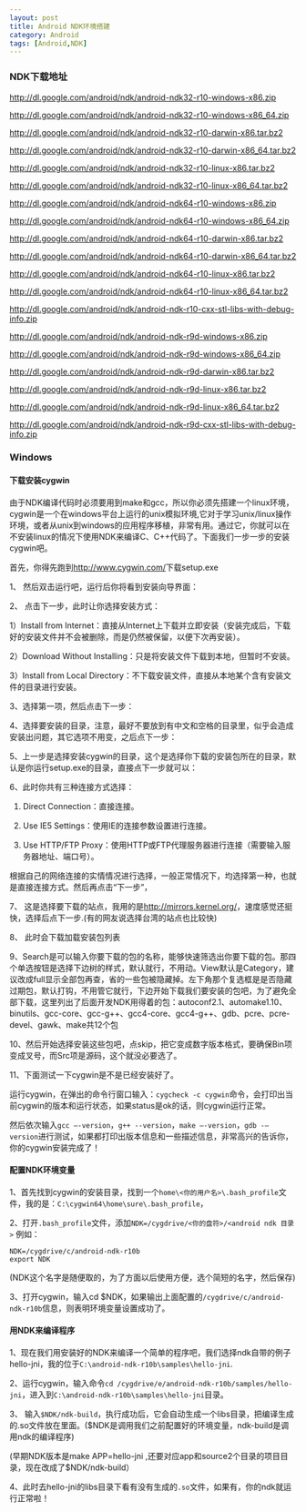 ```yaml
---
layout: post
title: Android NDK环境搭建
category: Android
tags: [Android,NDK]
---
```


### NDK下载地址

http://dl.google.com/android/ndk/android-ndk32-r10-windows-x86.zip

http://dl.google.com/android/ndk/android-ndk32-r10-windows-x86_64.zip

http://dl.google.com/android/ndk/android-ndk32-r10-darwin-x86.tar.bz2

http://dl.google.com/android/ndk/android-ndk32-r10-darwin-x86_64.tar.bz2

http://dl.google.com/android/ndk/android-ndk32-r10-linux-x86.tar.bz2

http://dl.google.com/android/ndk/android-ndk32-r10-linux-x86_64.tar.bz2

http://dl.google.com/android/ndk/android-ndk64-r10-windows-x86.zip

http://dl.google.com/android/ndk/android-ndk64-r10-windows-x86_64.zip

http://dl.google.com/android/ndk/android-ndk64-r10-darwin-x86.tar.bz2

http://dl.google.com/android/ndk/android-ndk64-r10-darwin-x86_64.tar.bz2

http://dl.google.com/android/ndk/android-ndk64-r10-linux-x86.tar.bz2

http://dl.google.com/android/ndk/android-ndk64-r10-linux-x86_64.tar.bz2

http://dl.google.com/android/ndk/android-ndk-r10-cxx-stl-libs-with-debug-info.zip

http://dl.google.com/android/ndk/android-ndk-r9d-windows-x86.zip

http://dl.google.com/android/ndk/android-ndk-r9d-windows-x86_64.zip

http://dl.google.com/android/ndk/android-ndk-r9d-darwin-x86.tar.bz2

http://dl.google.com/android/ndk/android-ndk-r9d-linux-x86.tar.bz2

http://dl.google.com/android/ndk/android-ndk-r9d-linux-x86_64.tar.bz2

http://dl.google.com/android/ndk/android-ndk-r9d-cxx-stl-libs-with-debug-info.zip

### Windows

#### 下载安装cygwin

由于NDK编译代码时必须要用到make和gcc，所以你必须先搭建一个linux环境，cygwin是一个在windows平台上运行的unix模拟环境,它对于学习unix/linux操作环境，或者从unix到windows的应用程序移植，非常有用。通过它，你就可以在不安装linux的情况下使用NDK来编译C、C++代码了。下面我们一步一步的安装cygwin吧。 

首先，你得先跑到<http://www.cygwin.com/>下载setup.exe

1、 然后双击运行吧，运行后你将看到安装向导界面：

2、 点击下一步，此时让你选择安装方式：

 1）Install from Internet：直接从Internet上下载并立即安装（安装完成后，下载好的安装文件并不会被删除，而是仍然被保留，以便下次再安装）。

 2）Download Without Installing：只是将安装文件下载到本地，但暂时不安装。

 3）Install from Local Directory：不下载安装文件，直接从本地某个含有安装文件的目录进行安装。

3、选择第一项，然后点击下一步：

4、选择要安装的目录，注意，最好不要放到有中文和空格的目录里，似乎会造成安装出问题，其它选项不用变，之后点下一步：

5、上一步是选择安装cygwin的目录，这个是选择你下载的安装包所在的目录，默认是你运行setup.exe的目录，直接点下一步就可以：

6、此时你共有三种连接方式选择：

 1) Direct Connection：直接连接。

 2) Use IE5 Settings：使用IE的连接参数设置进行连接。

 3) Use HTTP/FTP Proxy：使用HTTP或FTP代理服务器进行连接（需要输入服务器地址、端口号）。

根据自己的网络连接的实情情况进行选择，一般正常情况下，均选择第一种，也就是直接连接方式。然后再点击“下一步”，

7、 这是选择要下载的站点，我用的是<http://mirrors.kernel.org/>，速度感觉还挺快，选择后点下一步.(有的网友说选择台湾的站点也比较快)

8、 此时会下载加载安装包列表

9、Search是可以输入你要下载的包的名称，能够快速筛选出你要下载的包。那四个单选按钮是选择下边树的样式，默认就行，不用动。View默认是Category，建议改成full显示全部包再查，省的一些包被隐藏掉。左下角那个复选框是是否隐藏过期包，默认打钩，不用管它就行，下边开始下载我们要安装的包吧，为了避免全部下载，这里列出了后面开发NDK用得着的包：autoconf2.1、automake1.10、binutils、gcc-core、gcc-g++、gcc4-core、gcc4-g++、gdb、pcre、pcre-devel、gawk、make共12个包

10、然后开始选择安装这些包吧，点skip，把它变成数字版本格式，要确保Bin项变成叉号，而Src项是源码，这个就没必要选了。

11、下面测试一下cygwin是不是已经安装好了。

运行cygwin，在弹出的命令行窗口输入：`cygcheck -c cygwin`命令，会打印出当前cygwin的版本和运行状态，如果status是ok的话，则cygwin运行正常。


然后依次输入`gcc –-version`，`g++ --version`，`make –-version`，`gdb -–version`进行测试，如果都打印出版本信息和一些描述信息，非常高兴的告诉你，你的cygwin安装完成了！
         
#### 配置NDK环境变量


1、首先找到cygwin的安装目录，找到一个`home\<你的用户名>\.bash_profile`文件，我的是：`C:\cygwin64\home\sure\.bash_profile`，

2、打开`.bash_profile`文件，添加`NDK=/cygdrive/<你的盘符>/<android ndk 目录>` 例如：

    NDK=/cygdrive/c/android-ndk-r10b
    export NDK


(NDK这个名字是随便取的，为了方面以后使用方便，选个简短的名字，然后保存)

3、打开cygwin，输入cd $NDK，如果输出上面配置的`/cygdrive/c/android-ndk-r10b`信息，则表明环境变量设置成功了。

#### 用NDK来编译程序


1、现在我们用安装好的NDK来编译一个简单的程序吧，我们选择ndk自带的例子hello-jni，我的位于`C:\android-ndk-r10b\samples\hello-jni`.


2、运行cygwin，输入命令`cd /cygdrive/e/android-ndk-r10b/samples/hello-jni`，进入到`C:\android-ndk-r10b\samples\hello-jni`目录。


3、 输入`$NDK/ndk-build`，执行成功后，它会自动生成一个libs目录，把编译生成的.so文件放在里面。($NDK是调用我们之前配置好的环境变量，ndk-build是调用ndk的编译程序)


(早期NDK版本是make APP=hello-jni ,还要对应app和source2个目录的项目目录，现在改成了$NDK/ndk-build）


4、此时去hello-jni的libs目录下看有没有生成的`.so`文件，如果有，你的ndk就运行正常啦！

